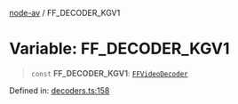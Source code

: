 [node-av](../globals.md) / FF\_DECODER\_KGV1

# Variable: FF\_DECODER\_KGV1

> `const` **FF\_DECODER\_KGV1**: [`FFVideoDecoder`](../type-aliases/FFVideoDecoder.md)

Defined in: [decoders.ts:158](https://github.com/seydx/av/blob/f8631fc881b394300b1479f511d55cf1c370a87f/src/constants/decoders.ts#L158)
